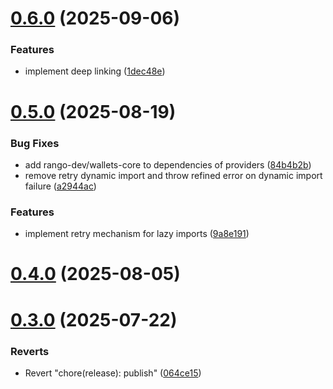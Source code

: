 # [0.6.0](https://github.com/rango-exchange/rango-client/compare/provider-unisat@0.5.0...provider-unisat@0.6.0) (2025-09-06)


### Features

* implement deep linking ([1dec48e](https://github.com/rango-exchange/rango-client/commit/1dec48e4db944977fb6d3797d7aa49527940fab6))



# [0.5.0](https://github.com/rango-exchange/rango-client/compare/provider-unisat@0.4.0...provider-unisat@0.5.0) (2025-08-19)


### Bug Fixes

* add rango-dev/wallets-core to dependencies of providers ([84b4b2b](https://github.com/rango-exchange/rango-client/commit/84b4b2b7c3a7f5631228fb6ebf04617c3c4428e9))
* remove retry dynamic import and throw refined error on dynamic import failure ([a2944ac](https://github.com/rango-exchange/rango-client/commit/a2944ac3c05a0e945f6e5621fa5693ab89625485))


### Features

* implement retry mechanism for lazy imports ([9a8e191](https://github.com/rango-exchange/rango-client/commit/9a8e191711d2319990ca4d0613e8188a5f86842f))



# [0.4.0](https://github.com/rango-exchange/rango-client/compare/provider-unisat@0.3.0...provider-unisat@0.4.0) (2025-08-05)



# [0.3.0](https://github.com/rango-exchange/rango-client/compare/provider-unisat@0.2.0...provider-unisat@0.3.0) (2025-07-22)


### Reverts

* Revert "chore(release): publish" ([064ce15](https://github.com/rango-exchange/rango-client/commit/064ce157a2f819856f647f83aeb1c0410542e8d7))



